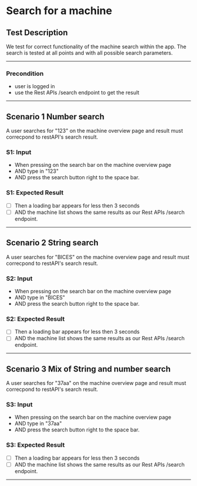 # Search for a machine

## Test Description

 We test for correct functionality of the machine search within the app. The search is tested at all points and with all possible search parameters.
 ***

### Precondition

* user is logged in
* use the Rest APIs /search endpoint to get the result

***

## Scenario 1 Number search

A user searches for "123" on the machine overview page and result must correcpond to restAPI's search result.

### S1: Input

* When pressing on the search bar on the machine overview page
* AND type in "123"
* AND press the search button right to the space bar.

### S1: Expected Result

* [ ] Then a loading bar appears for less then 3 seconds
* [ ] AND the machine list shows the same results as our Rest APIs /search endpoint.

***

## Scenario 2 String search

A user searches for "BICES" on the machine overview page and result must correcpond to restAPI's search result.

### S2: Input

* When pressing on the search bar on the machine overview page
* AND type in "BICES"
* AND press the search button right to the space bar.

### S2: Expected Result

* [ ] Then a loading bar appears for less then 3 seconds
* [ ] AND the machine list shows the same results as our Rest APIs /search endpoint.

***

## Scenario 3 Mix of String and number search

A user searches for "37aa" on the machine overview page and result must correcpond to restAPI's search result.

### S3: Input

* When pressing on the search bar on the machine overview page
* AND type in "37aa"
* AND press the search button right to the space bar.

### S3: Expected Result

* [ ] Then a loading bar appears for less then 3 seconds
* [ ] AND the machine list shows the same results as our Rest APIs /search endpoint.

***
